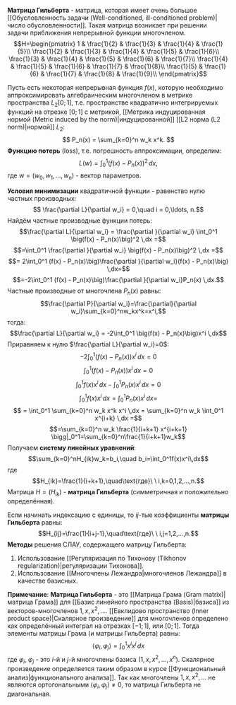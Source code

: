 **Матрица Гильберта** - матрица, которая имеет очень большое [[Обусловленность задачи (Well-conditioned, ill-conditioned problem)|число обусловленности]]. Такая матрица возникает при решении задачи приближения непрерывной функции многочленом.$$H=\begin{pmatrix}
1 & \frac{1}{2} & \frac{1}{3} & \frac{1}{4} & \frac{1}{5}\\
\frac{1}{2} & \frac{1}{3} & \frac{1}{4} & \frac{1}{5} & \frac{1}{6}\\
\frac{1}{3} & \frac{1}{4} & \frac{1}{5} & \frac{1}{6} & \frac{1}{7}\\
\frac{1}{4} & \frac{1}{5} & \frac{1}{6} & \frac{1}{7} & \frac{1}{8}\\
\frac{1}{5} & \frac{1}{6} & \frac{1}{7} & \frac{1}{8} & \frac{1}{9}\\
\end{pmatrix}$$

Пусть есть некоторая непрерывная функция $f(x)$, которую необходимо аппроксимировать алгебраическим многочленом в метрике пространства $L_2[0;1]$, т.е. пространстве квадратично интегрируемых функций на отрезке $[0;1]$ с метрикой, [[Метрика индуцированная нормой (Metric induced by the norm)|индуцированной]] [[L2 норма (L2 norm)|нормой]] $L_2$:$$
P_n(x) = \sum_{k=0}^n w_k x^k.
$$**Функцию потерь** (loss), т.е. погрешность аппроксимации, определим:$$
L(w) = \int_0^1\big(f(x) - P_n(x)\big)^2 \,dx,
$$где $w = (w_0, w_1, \ldots, w_n)$ - вектор параметров. 

**Условия минимизации** квадратичной функции - равенство нулю частных производных:$$
\frac{\partial L}{\partial w_i} = 0,\quad i = 0,\ldots, n.$$Найдём частные производные функции потерь:$$\frac{\partial L}{\partial w_i} = \frac{\partial }{\partial w_i} \int_0^1 \big(f(x) - P_n(x)\big)^2 \,dx =$$$$=\int_0^1 \frac{\partial }{\partial w_i} \big(f(x) - P_n(x)\big)^2 \,dx =$$$$= 2\int_0^1 (f(x) - P_n(x)\big)\frac{\partial }{\partial w_i}(f(x) - P_n(x)\big) \,dx=$$$$=-2\int_0^1 (f(x) - P_n(x)\big)\frac{\partial }{\partial w_i}P_n(x) \,dx.$$
Частные производные от многочлена $P_n(x)$ равны:$$\frac{\partial P}{\partial w_i}=\frac{\partial}{\partial w_i}\sum_{k=0}^nw_kx^k=x^i,$$тогда:$$\frac{\partial L}{\partial w_i} = -2\int_0^1 \big(f(x) - P_n(x)\big)x^i \,dx$$Приравняем к нулю $\frac{\partial L}{\partial w_i}=0$:$$-2\int_0^1 \big(f(x) - P_n(x)\big)x^i \,dx = 0$$$$\int_0^1 \big(f(x) - P_n(x)\big)x^i \,dx = 0$$$$\int_0^1 f(x)x^i \,dx - \int_0^1P_n(x)x^i \,dx = 0$$$$\int_0^1 f(x)x^i \,dx = \int_0^1P_n(x)x^i \,dx = $$$$ = \int_0^1 \sum_{k=0}^n w_k x^k x^i \,dx = \sum_{k=0}^n w_k \int_0^1 x^{i+k} \,dx =$$$$=\sum_{k=0}^n w_k \frac{1}{i+k+1} x^{i+k+1} \bigg|_0^1=\sum_{k=0}^n\frac{1}{i+k+1}w_k$$Получаем **систему линейных уравнений**:$$\sum_{k=0}^nH_{ik}w_k=b_i,\quad b_i=\int_0^1f(x)x^i\,dx$$
где$$H_{ik}=\frac{1}{i+k+1},\quad\text{где}\ \ i,k=0,1,2,...,n.$$Матрица $H=(H_{ik})$ - **матрица Гильберта** (симметричная и положительно определённая). 

Если начинать индексацию с единицы, то $ij$-тые коэффициенты **матрицы Гильберта** равны:$$H_{ij}=\frac{1}{i+j-1},\quad\text{где}\ \ i,j=1,2,...,n.$$**Методы** решения СЛАУ, содержащего матрицу Гильберта:
1. Использование [[Регуляризация по Тихонову (Tikhonov regularization)|регуляризации Тихонова]].
2. Использование [[Многочлены Лежандра|многочленов Лежандра]] в качестве базисных.

**Примечание**:
**Матрица Гильберта** - это [[Матрица Грама (Gram matrix)|матрица Грама]] для [[Базис линейного пространства (Basis)|базиса]] из векторов-многочленов $1,x,x^2,...$. [[Евклидово пространство (Inner product space)|Скалярное произведение]] для многочленов определено как определённый интеграл на отрезках $[-1;1]$, или $[0;1]$. Тогда элементы матрицы Грама (и матрицы Гильберта) равны:$$\langle\varphi_i,\varphi_j\rangle=\int_0^1 x^i x^j \,dx$$где $\varphi_i$, $\varphi_j$ - это $i$-й и $j$-й многочлены базиса $(1,x,x^2,...,x^n)$. Скалярное произведение определяется таким образом в курсе [[Функциональный анализ|функционального анализа]]. Так как многочлены $1,x,x^2,...$ не являются ортогональными $\langle\varphi_i,\varphi_j\rangle\neq0$, то матрица Гильберта не диагональная.